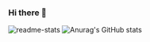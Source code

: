 ### Hi there 👋

![readme-stats](https://github-readme-stats.vercel.app/api/top-langs/?username=gomadoufu&layout=compact&show_icons=true&theme=dark)
![Anurag's GitHub stats](https://github-readme-stats.vercel.app/api?username=fum1h1to&count_private=true&show_icons=true&theme=dark)

<!--
**fum1h1to/fum1h1to** is a ✨ _special_ ✨ repository because its `README.md` (this file) appears on your GitHub profile.

Here are some ideas to get you started:

- 🔭 I’m currently working on ...
- 🌱 I’m currently learning ...
- 👯 I’m looking to collaborate on ...
- 🤔 I’m looking for help with ...
- 💬 Ask me about ...
- 📫 How to reach me: ...
- 😄 Pronouns: ...
- ⚡ Fun fact: ...
-->
